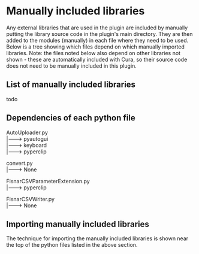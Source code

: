 # Manually included libraries
Any external libraries that are used in the plugin are included by manually
putting the library source code in the plugin's main directory. They are then added
to the modules (manually) in each file where they need to be used. Below is a
tree showing which files depend on which manually imported libraries. Note: the
files noted below also depend on other libraries not shown - these are automatically
included with Cura, so their source code does not need to be manually included
in this plugin.

## List of manually included libraries
todo

## Dependencies of each python file
AutoUploader.py  
|---> pyautogui  
|---> keyboard  
|---> pyperclip  

convert.py  
|---> None  

FisnarCSVParameterExtension.py  
|---> pyperclip  

FisnarCSVWriter.py  
|---> None  

## Importing manually included libraries
The technique for importing the manually included libraries is shown near the
top of the python files listed in the above section.
